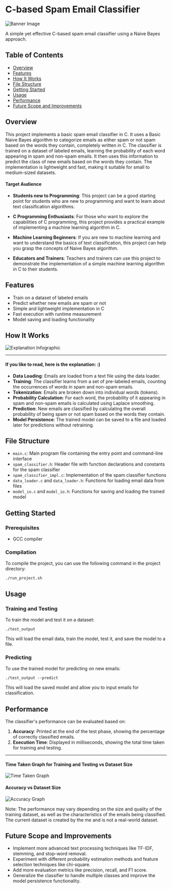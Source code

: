 # C-based Spam Email Classifier

![Banner Image](./images/bannerImg.png)

A simple yet effective C-based spam email classifier using a Naive Bayes approach.

## Table of Contents
- [Overview](#overview)
- [Features](#features)
- [How It Works](#how-it-works)
- [File Structure](#file-structure)
- [Getting Started](#getting-started)
- [Usage](#usage)
- [Performance](#performance)
- [Future Scope and Improvements](#future-scope-and-improvements)

## Overview

This project implements a basic spam email classifier in C. It uses a Basic Naive Bayes algorithm to categorize emails as either spam or not spam based on the words they contain, completely written in C. The classifier is trained on a dataset of labeled emails, learning the probability of each word appearing in spam and non-spam emails. It then uses this information to predict the class of new emails based on the words they contain. The implementation is lightweight and fast, making it suitable for small to medium-sized datasets.

#### Target Audience
- **Students new to Programming**: This project can be a good starting point for students who are new to programming and want to learn about text classification algorithms.

- **C Programming Enthusiasts**: For those who want to explore the capabilities of C programming, this project provides a practical example of implementing a machine learning algorithm in C.

- **Machine Learning Beginners**: If you are new to machine learning and want to understand the basics of text classification, this project can help you grasp the concepts of Naive Bayes algorithm.

- **Educators and Trainers**: Teachers and trainers can use this project to demonstrate the implementation of a simple machine learning algorithm in C to their students.

## Features

- Train on a dataset of labeled emails
- Predict whether new emails are spam or not
- Simple and lightweight implementation in C
- Fast execution with runtime measurement
- Model saving and loading functionality

## How It Works

![Explanation Infographic](./images/how%20do%20we%20classifiy.png)

---

#### If you like to read, here is the explanation: :)

- **Data Loading**: Emails are loaded from a text file using the data loader.
- **Training**: The classifier learns from a set of pre-labeled emails, counting the occurrences of words in spam and non-spam emails.
- **Tokenization**: Emails are broken down into individual words (tokens).
- **Probability Calculation**: For each word, the probability of it appearing in spam and non-spam emails is calculated using Laplace smoothing.
- **Prediction**: New emails are classified by calculating the overall probability of being spam or not spam based on the words they contain.
- **Model Persistence**: The trained model can be saved to a file and loaded later for predictions without retraining.

## File Structure

- `main.c`: Main program file containing the entry point and command-line interface
- `spam_classifier.h`: Header file with function declarations and constants for the spam classifier
- `spam_classifier_impl.c`: Implementation of the spam classifier functions
- `data_loader.c` and `data_loader.h`: Functions for loading email data from files
- `model_io.c` and `model_io.h`: Functions for saving and loading the trained model

## Getting Started

### Prerequisites

- GCC compiler

### Compilation

To compile the project, you can use the following command in the project directory:

```
./run_project.sh
```


## Usage

### Training and Testing

To train the model and test it on a dataset:

```
./test_output
```

This will load the email data, train the model, test it, and save the model to a file.

### Predicting

To use the trained model for predicting on new emails:

```
./test_output --predict
```

This will load the saved model and allow you to input emails for classification.

## Performance

The classifier's performance can be evaluated based on:

1. **Accuracy**: Printed at the end of the test phase, showing the percentage of correctly classified emails.
2. **Execution Time**: Displayed in milliseconds, showing the total time taken for training and testing.

---

#### Time Taken Graph for Training and Testing vs Dataset Size
![Time Taken Graph](./images/timeTaken.png)

#### Accuracy vs Dataset Size
![Accuracy Graph](./images/accuracy.png)


Note: The performance may vary depending on the size and quality of the training dataset, as well as the characteristics of the emails being classified. The current dataset is created by the me and is not a real-world dataset.

## Future Scope and Improvements

- Implement more advanced text processing techniques like TF-IDF, stemming, and stop-word removal.
- Experiment with different probability estimation methods and feature selection techniques like chi-square.
- Add more evaluation metrics like precision, recall, and F1 score.
- Generalize the classifier to handle multiple classes and improve the model persistence functionality.